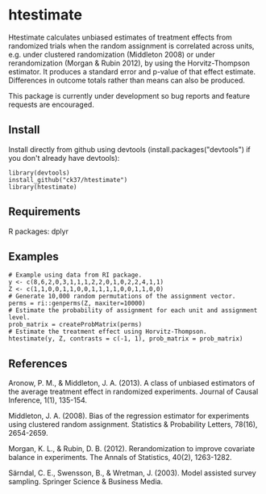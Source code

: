 # htestimate

Htestimate calculates unbiased estimates of treatment effects from randomized trials when the random assignment is correlated across units, e.g. under clustered randomization (Middleton 2008) or under rerandomization (Morgan & Rubin 2012), by using the Horvitz-Thompson estimator. It produces a standard error and p-value of that effect estimate. Differences in outcome totals rather than means can also be produced.

This package is currently under development so bug reports and feature requests are encouraged.

## Install

Install directly from github using devtools (install.packages("devtools") if you don't already have devtools):
```{r}
library(devtools)
install_github("ck37/htestimate")
library(htestimate)
```

## Requirements

R packages: dplyr

## Examples

```{r}
# Example using data from RI package.
y <- c(8,6,2,0,3,1,1,1,2,2,0,1,0,2,2,4,1,1)
Z <- c(1,1,0,0,1,1,0,0,1,1,1,1,0,0,1,1,0,0)
# Generate 10,000 random permutations of the assignment vector.
perms = ri::genperms(Z, maxiter=10000)
# Estimate the probability of assignment for each unit and assignment level.
prob_matrix = createProbMatrix(perms)
# Estimate the treatment effect using Horvitz-Thompson.
htestimate(y, Z, contrasts = c(-1, 1), prob_matrix = prob_matrix)
```

## References

Aronow, P. M., & Middleton, J. A. (2013). A class of unbiased estimators of the average treatment effect in randomized experiments. Journal of Causal Inference, 1(1), 135-154.

Middleton, J. A. (2008). Bias of the regression estimator for experiments using clustered random assignment. Statistics & Probability Letters, 78(16), 2654-2659.

Morgan, K. L., & Rubin, D. B. (2012). Rerandomization to improve covariate balance in experiments. The Annals of Statistics, 40(2), 1263-1282.

Särndal, C. E., Swensson, B., & Wretman, J. (2003). Model assisted survey sampling. Springer Science & Business Media.
